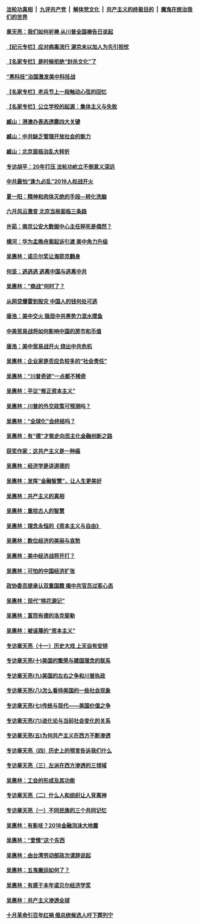 

####  [法轮功真相](../../../../basic/blob/master/README.md?t=07052002) &nbsp;|&nbsp; [九评共产党](../../../../9ping.md/blob/master/README.md?t=07052002) &nbsp;|&nbsp; [解体党文化](../../../../jtdwh.md/blob/master/README.md?t=07052002)  &nbsp;|&nbsp; [共产主义的终极目的](../../../../gczydzjmd.md/blob/master/README.md?t=07052002) &nbsp;|&nbsp; [魔鬼在统治我们的世界](../../../../mgztzwmdsj.md/blob/master/README.md?t=07052002) 

#### [章天亮：我们如何祈祷 从川普全国祷告日说起](../pages/nsc423/n11944627.md?t=07052002) 

#### [【纪元专栏】应对病毒流行 渥京未以加人为先引担忧](../pages/nsc423/n11875714.md?t=07052002) 

#### [【名家专栏】是时候拒绝“封杀文化”了](../pages/nsc423/n11814093.md?t=07052002) 

#### [“黑科技”治国激发美中科技战](../pages/nsc423/n11638056.md?t=07052002) 

#### [【名家专栏】老兵节上一段触动心弦的回忆](../pages/nsc423/n11646016.md?t=07052002) 

#### [【名家专栏】公立学校的起源：集体主义与失败](../pages/nsc423/n11601833.md?t=07052002) 

#### [臧山：港澳办表态透露四大关键](../pages/nsc423/n11421628.md?t=07052002) 

#### [臧山：中共缺乏管理开放社会的能力](../pages/nsc423/n11407457.md?t=07052002) 

#### [臧山：北京面临治乱大转折](../pages/nsc423/n11406895.md?t=07052002) 

#### [专访胡平：20年打压 法轮功屹立不倒意义深远](../pages/nsc423/n11398800.md?t=07052002) 

#### [中共最怕“逢九必乱”2019人权战开火](../pages/nsc423/n11385248.md?t=07052002) 

#### [夏一阳：精神和肉体灭绝的手段—转化洗脑](../pages/nsc423/n11368250.md?t=07052002) 

#### [六月风云激变 北京当局面临三条路](../pages/nsc423/n11313668.md?t=07052002) 

#### [许茹：南京公安大数据中心主任猝死是偶然？](../pages/nsc423/n11064744.md?t=07052002) 

#### [横河：华为孟晚舟案起诉引渡 美中角力升级](../pages/nsc423/n11027230.md?t=07052002) 

#### [吴惠林：诺贝尔奖让海耶克翻身](../pages/nsc423/n10890049.md?t=07052002) 

#### [何坚：逃逃逃 逃离中国与逃离中共](../pages/nsc423/n10592891.md?t=07052002) 

#### [吴惠林：“商战”何时了？](../pages/nsc423/n10573558.md?t=07052002) 

#### [从网贷爆雷到股灾 中国人的钱何处可逃](../pages/nsc423/n10572800.md?t=07052002) 

#### [唐浩：美中交火 隐现中共黑势力混水摸鱼](../pages/nsc423/n10544040.md?t=07052002) 

#### [中美贸易战将如何影响中国的房市和币值](../pages/nsc423/n10543697.md?t=07052002) 

#### [唐浩：美中贸易战开火 烧出中共危机](../pages/nsc423/n10540126.md?t=07052002) 

#### [吴惠林：企业家是否应负较多的“社会责任”](../pages/nsc423/n10535022.md?t=07052002) 

#### [吴惠林：“川普奇迹”一点都不稀奇](../pages/nsc423/n10512808.md?t=07052002) 

#### [吴惠林：平议“修正资本主义”](../pages/nsc423/n10495724.md?t=07052002) 

#### [吴惠林：川普的外交政策可预测吗？](../pages/nsc423/n10462387.md?t=07052002) 

#### [吴惠林：“全球化”会终结吗？](../pages/nsc423/n10452838.md?t=07052002) 

#### [吴惠林：有“德”才能走向民主化金融创新之路](../pages/nsc423/n10432292.md?t=07052002) 

#### [获奖作家：这共产主义是一种癌](../pages/nsc423/n10431541.md?t=07052002) 

#### [吴惠林：经济学是讲道德的](../pages/nsc423/n10398014.md?t=07052002) 

#### [吴惠林：发挥“金融智慧”，让人生更美好](../pages/nsc423/n10375019.md?t=07052002) 

#### [吴惠林：共产主义的真相](../pages/nsc423/n10351394.md?t=07052002) 

#### [吴惠林：重拾古人的智慧](../pages/nsc423/n10337691.md?t=07052002) 

#### [吴惠林：理念永恒的《资本主义与自由》](../pages/nsc423/n10316274.md?t=07052002) 

#### [吴惠林：数位经济的美丽与哀愁](../pages/nsc423/n10292946.md?t=07052002) 

#### [吴惠林：美中经济战将开打？](../pages/nsc423/n10258825.md?t=07052002) 

#### [吴惠林：可怕的中国经济扩张](../pages/nsc423/n10219147.md?t=07052002) 

#### [政协委员提承认双重国籍 揭中共官员过客心态](../pages/nsc423/n10208809.md?t=07052002) 

#### [吴惠林：现代“桃花源记”](../pages/nsc423/n10185234.md?t=07052002) 

#### [吴惠林：富而有德的洛克斐勒](../pages/nsc423/n10142264.md?t=07052002) 

#### [吴惠林：被诬蔑的“资本主义”](../pages/nsc423/n10124816.md?t=07052002) 

#### [专访章天亮（十一）历史大戏 上天自有安排](../pages/nsc423/n10094905.md?t=07052002) 

#### [专访章天亮(十)美国的繁荣与建国理念的联系](../pages/nsc423/n10094899.md?t=07052002) 

#### [专访章天亮(九)美国的左右之争和川普执政](../pages/nsc423/n10094889.md?t=07052002) 

#### [专访章天亮(八)怎么看待美国的一些社会现象](../pages/nsc423/n10094857.md?t=07052002) 

#### [专访章天亮(七)传统与现代——美国价值之争](../pages/nsc423/n10093140.md?t=07052002) 

#### [专访章天亮(六)进化论与当前社会变化的关系](../pages/nsc423/n10092036.md?t=07052002) 

#### [专访章天亮(五)为何共产主义在西方不断渗透](../pages/nsc423/n10083620.md?t=07052002) 

#### [专访章天亮（四）历史上的预言告诉我们什么](../pages/nsc423/n10083606.md?t=07052002) 

#### [专访章天亮（三）左派在西方渗透的三领域](../pages/nsc423/n10081115.md?t=07052002) 

#### [吴惠林：工会的形成及其功能](../pages/nsc423/n10080633.md?t=07052002) 

#### [专访章天亮（二）什么人和组织让人背离神](../pages/nsc423/n10076637.md?t=07052002) 

#### [专访章天亮（一）不同民族的三个共同记忆](../pages/nsc423/n10074188.md?t=07052002) 

#### [吴惠林：有影呒？2018金融泡沫大地震](../pages/nsc423/n10040534.md?t=07052002) 

#### [吴惠林：“爱情”这个东西](../pages/nsc423/n10019423.md?t=07052002) 

#### [吴惠林：由台湾劳动部政次请辞说起](../pages/nsc423/n9979679.md?t=07052002) 

#### [吴惠林：五鬼搬运如何了？](../pages/nsc423/n9925338.md?t=07052002) 

#### [吴惠林：有感于本年诺贝尔经济学奖](../pages/nsc423/n9871883.md?t=07052002) 

#### [吴惠林：共产主义渗透全球](../pages/nsc423/n9812748.md?t=07052002) 

#### [十月革命引百年红祸 俄总统候选人吁下葬列宁](../pages/nsc423/n9810182.md?t=07052002) 

